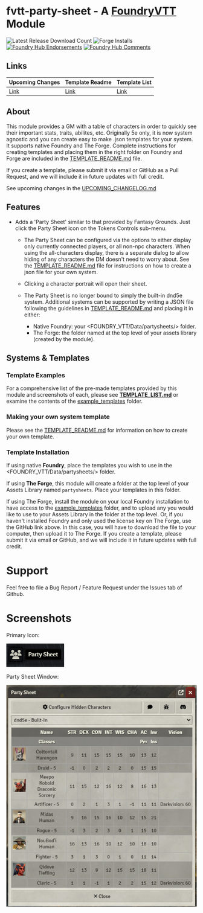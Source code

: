 # fvtt-party-sheet - A [FoundryVTT](https://www.foundryvtt.com) Module

![Latest Release Download Count](https://img.shields.io/badge/dynamic/json?label=Downloads@latest&query=assets%5B1%5D.download_count&url=https%3A%2F%2Fapi.github.com%2Frepos%2FEddieDover%2Ffvtt-party-sheet%2Freleases%2Flatest)
![Forge Installs](https://img.shields.io/badge/dynamic/json?label=Forge%20Installs&query=package.installs&suffix=%25&url=https%3A%2F%2Fforge-vtt.com%2Fapi%2Fbazaar%2Fpackage%2Ffvtt-party-sheet&colorB=4aa94a)
[![Foundry Hub Endorsements](https://img.shields.io/endpoint?logoColor=white&url=https%3A%2F%2Fwww.foundryvtt-hub.com%2Fwp-json%2Fhubapi%2Fv1%2Fpackage%2Ffvtt-party-sheet%2Fshield%2Fendorsements)](https://www.foundryvtt-hub.com/package/fvtt-party-sheet/)
[![Foundry Hub Comments](https://img.shields.io/endpoint?logoColor=white&url=https%3A%2F%2Fwww.foundryvtt-hub.com%2Fwp-json%2Fhubapi%2Fv1%2Fpackage%2Ffvtt-party-sheet%2Fshield%2Fcomments)](https://www.foundryvtt-hub.com/package/fvtt-party-sheet/)

## Links

| Upcoming Changes | Template Readme | Template List |
| --- | --- | --- |
| [Link](UPCOMING_CHANGELOG.md) | [Link](TEMPLATE_README.md) | [Link](TEMPLATE_API.md) |

## About

This module provides a GM with a table of characters in order to quickly see their important stats, traits, abilites, etc. Originally 5e only, it is now system agnostic and you can create easy to make .json templates for your system. It supports native Foundry and The Forge. Complete instructions for creating templates and placing them in the right folder on Foundry and Forge are included in the [TEMPLATE_README.md](TEMPLATE_README.md) file.

If you create a template, please submit it via email or GitHub as a Pull Request, and we will include it in future updates with full credit.

See upcoming changes in the [UPCOMING_CHANGELOG.md](UPCOMING_CHANGELOG.md)

## Features

- Adds a 'Party Sheet' similar to that provided by Fantasy Grounds. Just click the Party Sheet icon on the Tokens Controls sub-menu.

  - The Party Sheet can be configured via the options to either display only currently connected players, or all non-npc characters. When using the all-characters display, there is a separate dialog to allow hiding of any characters the DM doesn't need to worry about. See the [TEMPLATE_README.md](TEMPLATE_README.md) file for instructions on how to create a json file for your own system.

  - Clicking a character portrait will open their sheet.

  - The Party Sheet is no longer bound to simply the built-in dnd5e system. Additional systems can be supported by writing a JSON file following the guidelines in [TEMPLATE_README.md](TEMPLATE_README.md) and placing it in either:

    - Native Foundry: your <FOUNDRY_VTT/Data/partysheets/> folder.
    - The Forge: the folder named <partysheets> at the top level of your assets library (created by the module).

## Systems & Templates

### Template Examples

For a comprehensive list of the pre-made templates provided by this module and screenshots of each, please see **[TEMPLATE_LIST.md](TEMPLATE_LIST.md)** or examine the contents of the [example_templates](https://github.com/EddieDover/fvtt-party-sheet/tree/main/example_templates) folder.

### Making your own system template

Please see the [TEMPLATE_README.md](TEMPLATE_README.md) for information on how to create your own template.

### Template Installation

If using native **Foundry**, place the templates you wish to use in the <FOUNDRY_VTT/Data/partysheets/> folder.

If using **The Forge**, this module will create a folder at the top level of your Assets Library named `partysheets`. Place your templates in this folder.

If using The Forge, install the module on your local Foundry installation to have access to the [example_templates](https://github.com/EddieDover/fvtt-party-sheet/tree/main/example_templates) folder, and to upload any you would like to use to your Assets Library in the <partysheets> folder at the top level. Or, if you haven't installed Foundry and only used the license key on The Forge, use the GitHub link above. In this case, you will have to download the file to your computer, then upload it to The Forge. If you create a template, please submit it via email or GitHub, and we will include it in future updates with full credit.

# Support

Feel free to file a Bug Report / Feature Request under the Issues tab of Github.

# Screenshots

Primary Icon:

![Party Sheet Icon](images/psi.png)

Party Sheet Window:

![Preview of Plugin Party Sheet - Only Connected Players](images/preview1.png)
